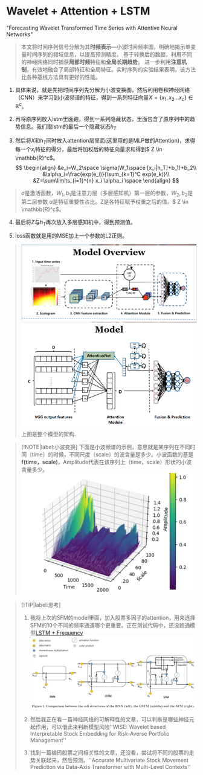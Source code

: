 # Wavelet + Attention + LSTM
"Forecasting Wavelet Transformed Time Series with Attentive Neural Networks"
>本文将时间序列信号分解为其**时频表示**—小波时间频率图，明确地揭示单变量时间序列的频域信息，以提高预测精度。
>基于转换后的数据，利用不同的神经网络同时捕获**局部时频**特征和**全局长期趋势**。
>进一步利用**注意机制**，有效地融合了局部特征和全局特征。实时序列的实验结果表明，该方法比各种基线方法具有更好的性能。


1. 具体来说，就是先把时间序列先分解为小波变换图，然后利用卷积神经网络（CNN）来学习到小波频谱的特征，得到一系列特征向量$X=\{x_1,x_2...x_c\} \in \mathbb{R}^c$。

2. 再将原序列放入lstm里面跑，得到一系列隐藏状态，里面包含了原序列中的趋势信息。我们取lstm的最后一个隐藏状态$h_T$

3. 然后将$X$和$h_T$同时放入attention层里面(这里用的是MLP做的Attention)，求得每一个$x_i$特征的得分，最后将加权后的特征向量求和得到$ Z \in \mathbb{R}^c$。
$$
\begin{align}
&e_i=W_2\space \sigma(W_1\space [x_i|h_T]+b_1)+b_2\\
&\alpha_i=\frac{exp(e_i)}{\sum_{k=1}^C exp(e_k)}\\
&Z=\sum\limits_{i=1}^{n} x_i \alpha_i  \space
\end{align}
$$

>$\sigma$是激活函数，$W_1,b_1$是注意力层（多层感知机）第一层的参数，$W_2,b_2$是第二层参数 $\alpha$是特征重要性占比。Z是各特征赋予权重之后的值。$ Z \in \mathbb{R}^c$。

4. 最后将$Z$与$h_T$再次放入多层感知机中，得到预测值。

5. loss函数就是用的MSE加上一个参数的L2正则。

>![attention_model](image/attention_wacelet_model_overview.png)
>![attention_model](image/attention_wavelet_model.png)
>上图是整个模型的架构.


> [!NOTE|label:小波变换]
>下面是小波频谱的示例，意思就是某序列在不同时间（time）的时候，不同尺度（scale）的波含量是多少。小波函数的基是 $\bm{f(time，scale)}$，Amplitude代表在该序列上（time，scale）形状的小波含量多少。
>![attention_model](image/wavelet_example.png)


> [!TIP|label:思考]
> 1. 我将上次的SFM的model里面，加入股票多因子的attention，用来选择SFM的10个不同的频率通道哪个更重要。正在测试代码中，还没跑通模型[LSTM + Frequency](Multi-Frequency_Trading_Patterns_LSTM.md) ![attention_model](image/lstm_model.png)
>
> 2. 然后我正在看一篇神经网络的可解释性的文章，可以判断是哪些神经元起作用，可以借此来判断模型风险''WISE: Wavelet based Interpretable Stock Embedding for Risk-Averse Portfolio Management''
>
> 3. 找到一篇编码股票之间相关性的文章，还没看，尝试将不同的股票的走势关联起来，然后预测。''Accurate Multivariate Stock Movement Prediction via Data-Axis Transformer with Multi-Level Contexts''


